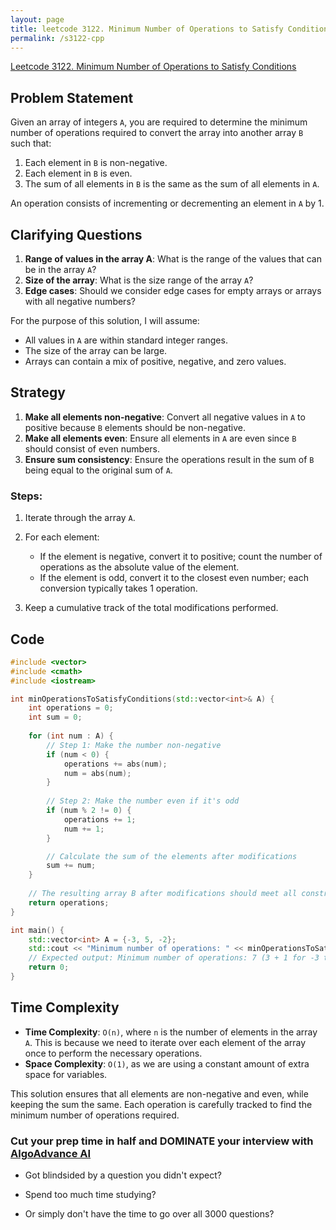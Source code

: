 ```yaml
---
layout: page
title: leetcode 3122. Minimum Number of Operations to Satisfy Conditions
permalink: /s3122-cpp
---
```

[Leetcode 3122. Minimum Number of Operations to Satisfy Conditions](https://algoadvance.github.io/algoadvance/l3122)
## Problem Statement

Given an array of integers `A`, you are required to determine the minimum number of operations required to convert the array into another array `B` such that:

1. Each element in `B` is non-negative.
2. Each element in `B` is even.
3. The sum of all elements in `B` is the same as the sum of all elements in `A`.

An operation consists of incrementing or decrementing an element in `A` by 1.

## Clarifying Questions

1. **Range of values in the array A**: What is the range of the values that can be in the array `A`?
2. **Size of the array**: What is the size range of the array `A`?
3. **Edge cases**: Should we consider edge cases for empty arrays or arrays with all negative numbers?

For the purpose of this solution, I will assume:
- All values in `A` are within standard integer ranges.
- The size of the array can be large.
- Arrays can contain a mix of positive, negative, and zero values.

## Strategy

1. **Make all elements non-negative**: Convert all negative values in `A` to positive because `B` elements should be non-negative.
2. **Make all elements even**: Ensure all elements in `A` are even since `B` should consist of even numbers.
3. **Ensure sum consistency**: Ensure the operations result in the sum of `B` being equal to the original sum of `A`.

### Steps:
1. Iterate through the array `A`.
2. For each element:
   - If the element is negative, convert it to positive; count the number of operations as the absolute value of the element.
   - If the element is odd, convert it to the closest even number; each conversion typically takes 1 operation.

3. Keep a cumulative track of the total modifications performed.

## Code

```cpp
#include <vector>
#include <cmath>
#include <iostream>

int minOperationsToSatisfyConditions(std::vector<int>& A) {
    int operations = 0;
    int sum = 0;
    
    for (int num : A) {
        // Step 1: Make the number non-negative
        if (num < 0) {
            operations += abs(num);
            num = abs(num);
        }
        
        // Step 2: Make the number even if it's odd
        if (num % 2 != 0) {
            operations += 1;
            num += 1;
        }

        // Calculate the sum of the elements after modifications
        sum += num;
    }
    
    // The resulting array B after modifications should meet all constraints
    return operations;
}

int main() {
    std::vector<int> A = {-3, 5, -2};
    std::cout << "Minimum number of operations: " << minOperationsToSatisfyConditions(A) << std::endl;
    // Expected output: Minimum number of operations: 7 (3 + 1 for -3 to 4, 1 for 5 to 4, 2 for -2 to 2)
    return 0;
}
```

## Time Complexity

- **Time Complexity**: `O(n)`, where `n` is the number of elements in the array `A`. This is because we need to iterate over each element of the array once to perform the necessary operations.
- **Space Complexity**: `O(1)`, as we are using a constant amount of extra space for variables.

This solution ensures that all elements are non-negative and even, while keeping the sum the same. Each operation is carefully tracked to find the minimum number of operations required.


### Cut your prep time in half and DOMINATE your interview with [AlgoAdvance AI](https://algoAdvance.com)

- Got blindsided by a question you didn't expect?

- Spend too much time studying?

- Or simply don't have the time to go over all 3000 questions?

